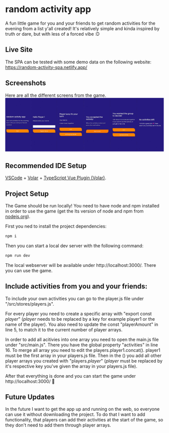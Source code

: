 # random activity app

A fun little game for you and your friends to get random activities for the evening from a list y'all created! It's relatively simple and kinda inspired by truth or dare, but with less of a forced vibe :D

## Live Site
The SPA can be tested with some demo data on the following website: https://random-activity-spa.netlify.app/

## Screenshots
Here are all the different screens from the game.
![](./screenshot.jpg)

## Recommended IDE Setup

[VSCode](https://code.visualstudio.com/) + [Volar](https://marketplace.visualstudio.com/items?itemName=johnsoncodehk.volar) + [TypeScript Vue Plugin (Volar)](https://marketplace.visualstudio.com/items?itemName=johnsoncodehk.vscode-typescript-vue-plugin).

## Project Setup
The Game should be run locally! You need to have node and npm installed in order to use the game (get the lts version of node and npm from [nodejs.org](https://nodejs.org/en/)).

First you ned to install the project dependencies:

```sh
npm i
```

Then you can start a local dev server with the following command:

```sh
npm run dev
```

The local webserver will be available under http://localhost:3000/. There you can use the game.

## Include activities from you and your friends:
To include your own activities you can go to the player.js file under "/src/stores/players.js".

For every player you need to create a specific array with "export const _player_" (_player_ needs to be replaced by a key for example player1 or the name of the player). You also need to update the const "playerAmount" in line 5, to match it to the current number of player arrays.

In order to add all acitivies into one array you need to open the main.js file under "src/main.js". There you have the global property "activities" in line 16. To merge all array you need to edit the players.player1.concat(). player1 must be the first array in your players.js file. Then in the () you add all other player arrays you created with "players._player_" (_player_ must be replaced by it's respective key you've given the array in your players.js file).

After that everything is done and you can start the game under http://localhost:3000/ &#128578;

## Future Updates
In the future I want to get the app up and running on the web, so everyone can use it without downloading the project. To do that I want to add functionality, that players can add their activities at the start of the game, so they don't need to add them through player arrays.
